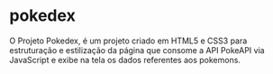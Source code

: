 # pokedex

O Projeto Pokedex, é um projeto criado em HTML5 e CSS3 para estruturação e estilização da página que consome a API PokeAPI via JavaScript
e exibe na tela os dados referentes aos pokemons.
